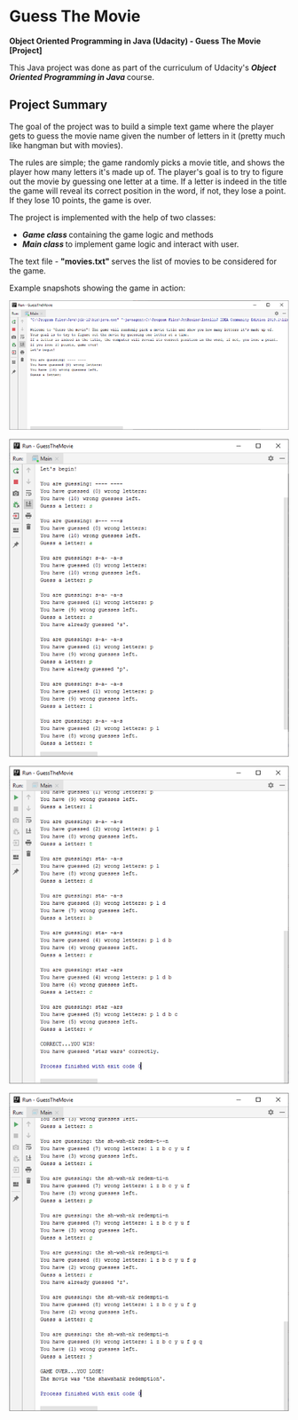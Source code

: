 # Guess The Movie

<b> Object Oriented Programming in Java (Udacity) - Guess The Movie [Project] </b>

This Java project was done as part of the curriculum of Udacity's <i> <b> Object Oriented Programming in Java </b> </i> course.

Project Summary
---------------
The goal of the project was to build a simple text game where the player gets to guess the movie name given the number of letters in it (pretty much like hangman but with movies). <br>

The rules are simple; the game randomly picks a movie title, and shows the player how many letters it's made up of. The player's goal is to try to figure out the movie by guessing one letter at a time. If a letter is indeed in the title the game will reveal its correct position in the word, if not, they lose a point. If they lose 10 points, the game is over.

The project is implemented with the help of two classes:
<ul>
  <li> <b> <i> Game class </i> </b> containing the game logic and methods </li>
  <li> <b> <i> Main class </i> </b> to implement game logic and interact with user. </li>
 </ul>

The text file - <b> "movies.txt" </b> serves the list of movies to be considered for the game.

Example snapshots showing the game in action:


![Game intro](screenshots/1-gameIntro.PNG?raw=true "Game intro")

![Game in progress](screenshots/2-gameInProgress.PNG?raw=true "Game in progress")

![Game won](screenshots/3-gameWon.PNG?raw=true "Game won")

![Game lost](screenshots/4-gameLost.PNG?raw=true "Game lost")

